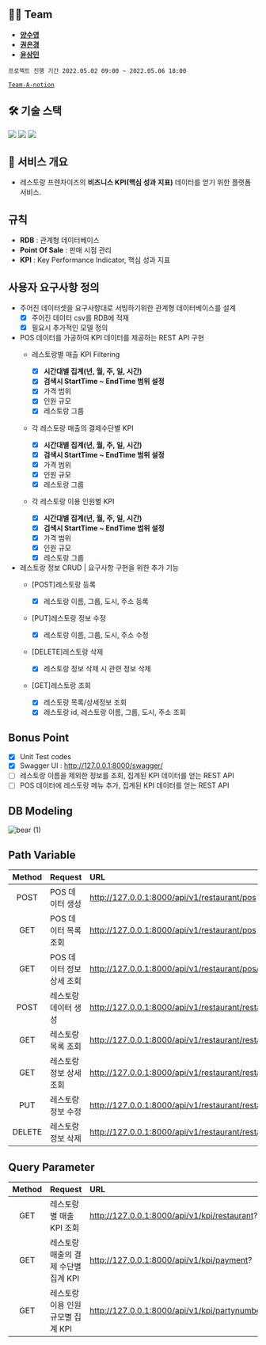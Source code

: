 ## 👩‍💻 Team
- **[양수영](https://github.com/tasddc1226)**
- **[권은경](https://github.com/fore0919)**
- **[윤상민](https://github.com/redtea89)**

`프로젝트 진행 기간 2022.05.02 09:00 ~ 2022.05.06 18:00`

[`Team-A-notion`](https://pretty-marlin-13a.notion.site/Team-A-03cf51c7174847ce88a6302e6939ea2a)


## 🛠 기술 스택
<img src="https://img.shields.io/badge/python-3776AB?style=plastic&logo=python&logoColor=white">
<img src="https://img.shields.io/badge/django-092E20?style=plastic&logo=django&logoColor=white">
<img src="https://img.shields.io/badge/mysql-C70D2C?style=plastic&logo=mysql&logoColor=white">


## 🍝 서비스 개요
- 레스토랑 프렌차이즈의 **비즈니스 KPI(핵심 성과 지표)** 데이터를 얻기 위한 플랫폼 서비스.
 
## 규칙
- **RDB** : 관계형 데이터베이스
- **Point Of Sale** : 판매 시점 관리
- **KPI** : Key Performance Indicator, 핵심 성과 지표

## 사용자 요구사항 정의
- 주어진 데이터셋을 요구사항대로 서빙하기위한 관계형 데이터베이스를 설계
    - [x] 주어진 데이터 csv를 RDB에 적재
    - [x] 필요시 추가적인 모델 정의 

- POS 데이터를 가공하여 KPI 데이터를 제공하는 REST API 구현
    - 레스토랑별 매출 KPI Filtering

        - [x] **시간대별 집계(년, 월, 주, 일, 시간)**
        - [x] **검색시 StartTime ~ EndTime 범위 설정**
        - [x] 가격 범위
        - [x] 인원 규모
        - [x] 레스토랑 그룹 
    - 각 레스토랑 매출의 결제수단별 KPI 

        - [x] **시간대별 집계(년, 월, 주, 일, 시간)**
        - [x] **검색시 StartTime ~ EndTime 범위 설정**
        - [x] 가격 범위
        - [x] 인원 규모
        - [x] 레스토랑 그룹 
    - 각 레스토랑 이용 인원별 KPI 

        - [x] **시간대별 집계(년, 월, 주, 일, 시간)**
        - [x] **검색시 StartTime ~ EndTime 범위 설정**
        - [x] 가격 범위
        - [x] 인원 규모
        - [x] 레스토랑 그룹 

- 레스토랑 정보 CRUD | 요구사항 구현을 위한 추가 기능 
    - [POST]레스토랑 등록

        - [x] 레스토랑 이름, 그룹, 도시, 주소 등록

    - [PUT]레스토랑 정보 수정

        - [x] 레스토랑 이름, 그룹, 도시, 주소 수정

    - [DELETE]레스토랑 삭제

        - [x] 레스토랑 정보 삭제 시 관련 정보 삭제

    - [GET]레스토랑 조회 

        - [x] 레스토랑 목록/상세정보 조회
        - [x] 레스토랑 id, 레스토랑 이름, 그룹, 도시, 주소 조회

## Bonus Point
  - [x] Unit Test codes 
  - [x] Swagger UI : http://127.0.0.1:8000/swagger/
  - [ ] 레스토랑 이름을 제외한 정보를 조회, 집계된 KPI 데이터를 얻는 REST API
  - [ ] POS 데이터에 레스토랑 메뉴 추가, 집계된 KPI 데이터를 얻는 REST API

## DB Modeling
![bear (1)](https://user-images.githubusercontent.com/91520365/167058056-8254ae2a-50be-434d-b5ab-23a55e1a15f2.png)

## Path Variable
|Method|Request|URL|
|:-:|:--|:--|
|POST|POS 데이터 생성 |http://127.0.0.1:8000/api/v1/restaurant/pos|
|GET|POS 데이터 목록 조회 |http://127.0.0.1:8000/api/v1/restaurant/pos|
|GET|POS 데이터 정보 상세 조회|http://127.0.0.1:8000/api/v1/restaurant/pos/{id}|
|POST|레스토랑 데이터 생성 |http://127.0.0.1:8000/api/v1/restaurant/restaurants|
|GET|레스토랑 목록 조회 |http://127.0.0.1:8000/api/v1/restaurant/restaurants|
|GET|레스토랑 정보 상세 조회 |http://127.0.0.1:8000/api/v1/restaurant/restaurants/{id}|
|PUT|레스토랑 정보 수정 |http://127.0.0.1:8000/api/v1/restaurant/restaurants/{id}|
|DELETE|레스토랑 정보 삭제 |http://127.0.0.1:8000/api/v1/restaurant/restaurants/{id}|

## Query Parameter
|Method|Request|URL|
|:-:|:--|:--|
|GET|레스토랑별 매출 KPI 조회|http://127.0.0.1:8000/api/v1/kpi/restaurant?|
|GET|레스토랑 매출의 결제 수단별 집계 KPI|http://127.0.0.1:8000/api/v1/kpi/payment?|
|GET|레스토랑 이용 인원 규모별 집계 KPI|http://127.0.0.1:8000/api/v1/kpi/partynumber?|
